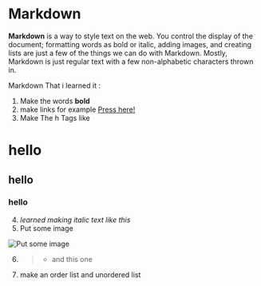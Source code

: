 # Markdown

**Markdown** is a way to style text on the web. You control the display of the document; formatting words as bold or italic, adding images, and creating lists are just a few of the things we can do with Markdown. Mostly, Markdown is just regular text with a few non-alphabetic characters thrown in.

Markdown That i learned it :

1. Make the words **bold**
2. make links for example [Press here!](http://google.com)
3. Make The h Tags like 
# hello 
## hello 
### hello

4. *learned making italic text like this*
5. Put some image 

 ![Put some image](https://mena-innovation.com/2019/wp-content/uploads/2019/08/LUCT-600x400.jpg)

6. > - and this one  
7. make an order list and unordered list



